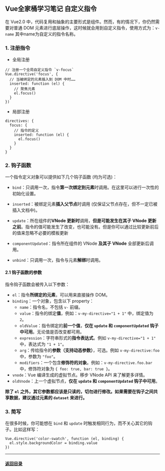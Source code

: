 ## Vue全家桶学习笔记 自定义指令

在 Vue2.0 中，代码复用和抽象的主要形式是组件。然而，有的情况下，你仍然需要对普通 DOM 元素进行底层操作，这时候就会用到自定义指令，使用方式为：`v-name` 其中name为自定义的指令名称。

### 1. 注册指令

+ 全局注册

```
// 注册一个全局自定义指令 `v-focus`
Vue.directive('focus', {
  // 当被绑定的元素插入到 DOM 中时……
  inserted: function (el) {
    // 聚焦元素
    el.focus()
  }
})
```

+ 局部注册

```
directives: {
  focus: {
    // 指令的定义
    inserted: function (el) {
      el.focus()
    }
  }
}
```

### 2. 钩子函数

一个指令定义对象可以提供如下几个钩子函数 (均为可选)：

- `bind`：只调用一次，指令**第一次绑定到元素**时调用。在这里可以进行一次性的初始化设置。
- `inserted`：被绑定元素**插入父节点**时调用 (仅保证父节点存在，但不一定已被插入文档中)。
- `update`：所在组件的**VNode 更新时**调用，**但是可能发生在其子 VNode 更新之前**。指令的值可能发生了改变，也可能没有。但是你可以通过比较更新前后的值来忽略不必要的模板更新 

- `componentUpdated`：指令所在组件的 VNode **及其子 VNode** 全部更新后调用。
- `unbind`：只调用一次，指令与元素**解绑**时调用。

#### 2.1 钩子函数的参数

指令钩子函数会被传入以下参数：

- `el`：指令**所绑定的元素**，可以用来直接操作 DOM。
- `binding`：一个对象，包含以下 property：
  - `name`：指令名，不包括 `v-` 前缀。
  - `value`：指令的绑定**值**，例如：`v-my-directive="1 + 1"` 中，绑定值为 `2`。
  - `oldValue`：指令绑定的**前一个值**，**仅在 `update` 和 `componentUpdated` 钩子中可用**。无论值是否改变都可用。
  - `expression`：字符串形式的**指令表达式**。例如 `v-my-directive="1 + 1"` 中，表达式为 `"1 + 1"`。
  - `arg`：传给指令的**参数（支持动态参数）**，可选。例如 `v-my-directive:foo` 中，参数为 `"foo"`。
  - `modifiers`：一个包含**修饰符的对象**。例如：`v-my-directive.foo.bar` 中，修饰符对象为 `{ foo: true, bar: true }`。
- `vnode`：Vue 编译生成的虚拟节点。移步 VNode API 来了解更多详情。
- `oldVnode`：上一个虚拟节点，**仅在 `update` 和 `componentUpdated` 钩子中可用**。

**除了 `el` 之外，其它参数都应该是只读的，切勿进行修改。如果需要在钩子之间共享数据，建议通过元素的 `dataset` 来进行。**

### 3. 简写

在很多时候，你可能想在 `bind` 和 `update` 时触发相同行为，而不关心其它的钩子。比如这样写：

```
Vue.directive('color-swatch', function (el, binding) {
  el.style.backgroundColor = binding.value
})
```



---

#### [返回目录](./)